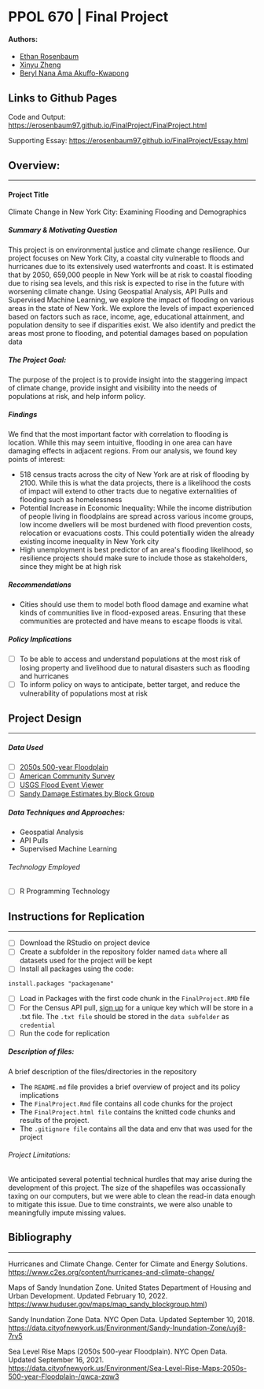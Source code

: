 # PPOL 670 | Final Project
#### Authors:
* [Ethan Rosenbaum](https://github.com/erosenbaum97)
* [Xinyu Zheng](https://github.com/XZXinyuZheng)
* [Beryl Nana Ama Akuffo-Kwapong](https://github.com/bnakwaps)

## Links to Github Pages
Code and Output: https://erosenbaum97.github.io/FinalProject/FinalProject.html

Supporting Essay: https://erosenbaum97.github.io/FinalProject/Essay.html

## Overview:
-----------------------------

#### Project Title

Climate Change in New York City: Examining Flooding and Demographics

##### Summary & Motivating Question
This project is on environmental justice and climate change resilience. Our project focuses on New York City, a coastal city vulnerable to floods and hurricanes due to its extensively used waterfronts and coast. It is estimated that by 2050, 659,000 people in New York will be at risk to coastal flooding due to rising sea levels, and this risk is expected to rise in the future with worsening climate change. Using Geospatial Analysis, API Pulls and Supervised Machine Learning, we explore the impact of flooding on various areas in the state of New York. We explore the levels of impact experienced based on factors such as race, income, age, educational attainment, and population density to see if disparities exist. We also identify and predict the areas most prone to flooding, and potential damages based on population data

##### The Project Goal:
The purpose of the project is to provide insight into the staggering impact of climate change, provide insight and visibility into the needs of populations at risk, and help inform policy.

##### Findings
We find that the most important factor with correlation to flooding is location. While this may seem intuitive, flooding in one area can have damaging effects in adjacent regions. From our analysis, we found key points of interest:
* 518 census tracts across the city of New York are at risk of flooding by 2100. While this is what the data projects, there is a likelihood the costs of impact will extend to other tracts due to negative externalities of flooding such as homelessness
* Potential Increase in Economic Inequality: While the income distribution of people living in floodplains are spread across various income groups, low income dwellers will be most burdened with flood prevention costs, relocation or evacuations costs. This could potentially widen the already existing income inequality in New York city
* High unemployment is best predictor of an area's flooding likelihood, so resilience projects should make sure to include those as stakeholders, since they might be at high risk

##### Recommendations
* Cities should use them to model both flood damage and examine what kinds of communities live in flood-exposed areas. Ensuring that these communities are protected and have means to escape floods is vital.

##### Policy Implications
- [ ] To be able to access and understand populations at the most risk of losing property and livelihood due to natural disasters such as flooding and hurricanes
- [ ] To inform policy on ways to anticipate, better target, and reduce the vulnerability of populations most at risk  

## Project Design
-----------------------------

##### Data Used
- [ ] [2050s 500-year Floodplain](https://data.cityofnewyork.us)
- [ ] [American Community Survey](https://www.census.gov/programs-surveys/acs/about.html)
- [ ] [USGS Flood Event Viewer](https://stn.wim.usgs.gov/fev/#Sandy)
- [ ] [Sandy Damage Estimates by Block Group](https://www.huduser.gov/maps/map_sandy_blockgroup.html)

##### Data Techniques and Approaches:
* Geospatial Analysis
* API Pulls
* Supervised Machine Learning

###### Technology Employed
- [ ] R Programming Technology

## Instructions for Replication
-----------------------------
- [ ] Download the RStudio on project device
- [ ] Create a  subfolder in the repository folder named `data` where all datasets used for the project will be kept
- [ ]  Install all packages using the code:
```
install.packages "packagename"
```
- [ ] Load in Packages with the first code chunk in the `FinalProject.RMD` file
- [ ] For the Census API pull, [sign up](https://api.census.gov/data/key_signup.html) for a unique key which will be store in a .txt file. The `.txt file` should be stored in the `data subfolder` as `credential`
- [ ] Run the code for replication

##### Description of files:
A  brief description of the files/directories in the repository
* The `README.md` file provides a brief overview of project and its policy implications
* The `FinalProject.Rmd` file contains all code chunks for the project
* The `FinalProject.html file` contains the knitted code chunks  and results of the project.
* The `.gitignore file` contains all the data and env that was used for the project


###### Project Limitations:
We anticipated several potential technical hurdles that may arise during the development of this project. The size of the shapefiles was occassionally taxing on our computers, but we were able to clean the read-in data enough to mitigate this issue. Due to time constraints, we were also unable to meaningfully impute missing values.

## Bibliography
-------------------------------
Hurricanes and Climate Change. Center for Climate and Energy Solutions. https://www.c2es.org/content/hurricanes-and-climate-change/

Maps of Sandy Inundation Zone. United States Department of Housing and Urban Development. Updated February 10, 2022. https://www.huduser.gov/maps/map_sandy_blockgroup.html)

Sandy Inundation Zone Data. NYC Open Data. Updated September 10, 2018. https://data.cityofnewyork.us/Environment/Sandy-Inundation-Zone/uyj8-7rv5

Sea Level Rise Maps (2050s 500-year Floodplain). NYC Open Data. Updated September 16, 2021. https://data.cityofnewyork.us/Environment/Sea-Level-Rise-Maps-2050s-500-year-Floodplain-/qwca-zqw3
